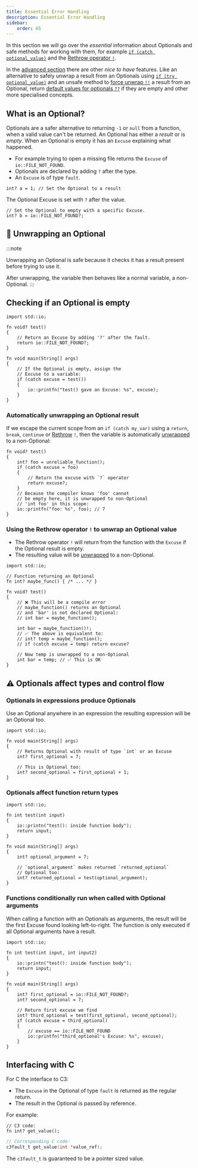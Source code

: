 ```yaml
---
title: Essential Error Handling
description: Essential Error Handling
sidebar:
    order: 65
---
```


In this section we will go over the *essential* information about Optionals and safe methods for working with them, for example
 [`if (catch optional_value)`](#checking-if-an-optional-is-empty)
 and the [Rethrow operator `!`](#using-the-rethrow-operator--to-unwrap-an-optional-value).

In the [advanced section](/language-common/optionals-advanced/) there are other *nice to have* features.
Like an alternative to safely unwrap a result from an Optionals using
[`if (try optional_value)`](/language-common/optionals-advanced/#run-code-if-the-optional-has-a-result)
and an unsafe method to [force unwrap `!!`](/language-common/optionals-advanced/#force-unwrapping-expressions)
a result from an Optional, return [default values for optionals `??`](/language-common/optionals-advanced/#return-a-default-value-if-optional-is-empty) if they are empty and other more specialised concepts.

## What is an Optional?

Optionals are a safer alternative to returning `-1` or `null` from
a function, when a valid value can't be returned. An Optional
has either a *result* or is *empty*. When an Optional
is empty it has an `Excuse` explaining what happened.

- For example trying to open a missing file returns the `Excuse` of `io::FILE_NOT_FOUND`.
- Optionals are declared by adding `?` after the type.
- An `Excuse` is of type `fault`.
```c3
int? a = 1; // Set the Optional to a result
```
The Optional Excuse is set with `?` after the value.
```c3
// Set the Optional to empty with a specific Excuse.
int? b = io::FILE_NOT_FOUND?;
```

## 🎁 Unwrapping an Optional
:::note

Unwrapping an Optional is safe because it checks it has a
result present before trying to use it.

After unwrapping, the variable then behaves like a normal variable, a non-Optional.
:::

## Checking if an Optional is empty

```c3
import std::io;

fn void? test()
{
    // Return an Excuse by adding '?' after the fault.
    return io::FILE_NOT_FOUND?;
}

fn void main(String[] args)
{
    // If the Optional is empty, assign the
    // Excuse to a variable:
    if (catch excuse = test())
    {
        io::printfn("test() gave an Excuse: %s", excuse);
    }
}
```

### Automatically unwrapping an Optional result

If we escape the current scope from an `if (catch my_var)` using a `return`, `break`, `continue`
or [Rethrow](#using-the-rethrow-operator--to-unwrap-an-optional-value) `!`,
then the variable is automatically [unwrapped](#-unwrapping-an-optional) to a non-Optional:
```c3
fn void? test()
{
    int? foo = unreliable_function();
    if (catch excuse = foo)
    {
        // Return the excuse with `?` operator
        return excuse?;
    }
    // Because the compiler knows 'foo' cannot
    // be empty here, it is unwrapped to non-Optional
    // 'int foo' in this scope:
    io::printfn("foo: %s", foo); // 7
}
```
### Using the Rethrow operator `!` to unwrap an Optional value

- The Rethrow operator `!` will return from the function with the `Excuse` if the Optional result is empty.
- The resulting value will be [unwrapped](#-unwrapping-an-optional) to a non-Optional.

```c3
import std::io;

// Function returning an Optional
fn int? maybe_func() { /* ... */ }

fn void? test()
{
    // ❌ This will be a compile error
    // maybe_function() returns an Optional
    // and 'bar' is not declared Optional:
    // int bar = maybe_function();

    int bar = maybe_function()!;
    // ✅ The above is equivalent to:
    // int? temp = maybe_function();
    // if (catch excuse = temp) return excuse?

    // Now temp is unwrapped to a non-Optional
    int bar = temp; // ✅ This is OK
}
```

## ⚠️ Optionals affect types and control flow

### Optionals in expressions produce Optionals
Use an Optional anywhere in an expression the resulting
expression will be an Optional too.
```c3
import std::io;

fn void main(String[] args)
{
    // Returns Optional with result of type `int` or an Excuse
    int? first_optional = 7;

    // This is Optional too:
    int? second_optional = first_optional + 1;
}
```

### Optionals affect function return types

```c3
import std::io;

fn int test(int input)
{
    io::printn("test(): inside function body");
    return input;
}

fn void main(String[] args)
{
    int? optional_argument = 7;

    // `optional_argument` makes returned `returned_optional`
    // Optional too:
    int? returned_optional = test(optional_argument);
}
```

### Functions conditionally run when called with Optional arguments

When calling a function with an Optionals as arguments,
the result will be the first Excuse found looking left-to-right.
The function is only executed if all Optional arguments
have a result.

```c3
import std::io;

fn int test(int input, int input2)
{
    io::printn("test(): inside function body");
    return input;
}

fn void main(String[] args)
{
    int? first_optional = io::FILE_NOT_FOUND?;
    int? second_optional = 7;

    // Return first excuse we find
    int? third_optional = test(first_optional, second_optional);
    if (catch excuse = third_optional)
    {
        // excuse == io::FILE_NOT_FOUND
        io::printfn("third_optional's Excuse: %s", excuse);
    }
}
```

## Interfacing with C

For C the interface to C3:
- The `Excuse` in the Optional of type `fault` is returned as the regular return.
- The result in the Optional is passed by reference.

For example:


```c3
// C3 code:
fn int? get_value();
```

```c
// Corresponding C code:
c3fault_t get_value(int *value_ref);
```
The `c3fault_t` is guaranteed to be a pointer sized value.
